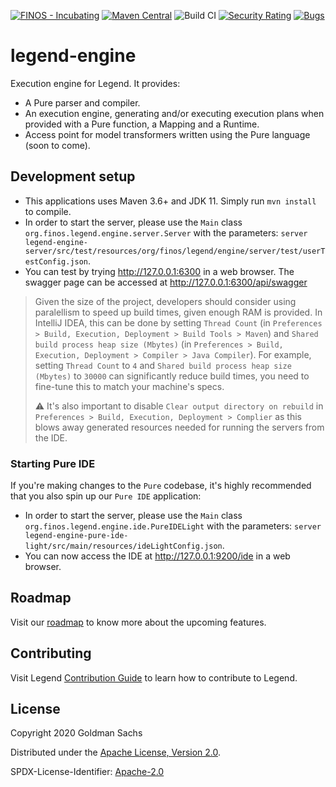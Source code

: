 [![FINOS - Incubating](https://cdn.jsdelivr.net/gh/finos/contrib-toolbox@master/images/badge-incubating.svg)](https://finosfoundation.atlassian.net/wiki/display/FINOS/Incubating)
[![Maven Central](https://img.shields.io/maven-central/v/org.finos.legend.engine/legend-engine-server.svg)](https://central.sonatype.com/namespace/org.finos.legend.engine)
![Build CI](https://github.com/finos/legend-engine/workflows/Build%20CI/badge.svg)
[![Security Rating](https://sonarcloud.io/api/project_badges/measure?project=legend-engine&metric=security_rating&token=cbbc6d136c4f5671324244170afb9f0a6c22a7fb)](https://sonarcloud.io/dashboard?id=legend-engine)
[![Bugs](https://sonarcloud.io/api/project_badges/measure?project=legend-engine&metric=bugs&token=cbbc6d136c4f5671324244170afb9f0a6c22a7fb)](https://sonarcloud.io/dashboard?id=legend-engine)

# legend-engine

Execution engine for Legend. It provides:
- A Pure parser and compiler.
- An execution engine, generating and/or executing execution plans when provided with a Pure function, a Mapping and a Runtime.
- Access point for model transformers written using the Pure language (soon to come).

## Development setup

- This applications uses Maven 3.6+ and JDK 11. Simply run `mvn install` to compile.
- In order to start the server, please use the `Main` class `org.finos.legend.engine.server.Server` with the parameters: `server legend-engine-server/src/test/resources/org/finos/legend/engine/server/test/userTestConfig.json`.
- You can test by trying http://127.0.0.1:6300 in a web browser. The swagger page can be accessed at http://127.0.0.1:6300/api/swagger

> Given the size of the project, developers should consider using paralellism to speed up build times, given enough RAM is provided.
> In IntelliJ IDEA, this can be done by setting `Thread Count` (in `Preferences > Build, Execution, Deployment > Build Tools > Maven`) and `Shared build process heap size (Mbytes)` (in `Preferences > Build, Execution, Deployment > Compiler > Java Compiler`).
> For example, setting `Thread Count` to `4` and `Shared build process heap size (Mbytes)` to `30000` can significantly reduce build times, you need to fine-tune this to match your machine's specs.
> 
> ⚠️ It's also important to disable `Clear output directory on rebuild` in `Preferences > Build, Execution, Deployment > Complier` as this blows away generated resources needed for running the servers from the IDE.

### Starting Pure IDE

If you're making changes to the `Pure` codebase, it's highly recommended that you also spin up our `Pure IDE` application:

- In order to start the server, please use the `Main` class `org.finos.legend.engine.ide.PureIDELight` with the parameters: `server legend-engine-pure-ide-light/src/main/resources/ideLightConfig.json`.
- You can now access the IDE at http://127.0.0.1:9200/ide in a web browser.

## Roadmap

Visit our [roadmap](https://github.com/finos/legend#roadmap) to know more about the upcoming features.

## Contributing

Visit Legend [Contribution Guide](https://github.com/finos/legend/blob/master/CONTRIBUTING.md) to learn how to contribute to Legend.

## License

Copyright 2020 Goldman Sachs

Distributed under the [Apache License, Version 2.0](http://www.apache.org/licenses/LICENSE-2.0).

SPDX-License-Identifier: [Apache-2.0](https://spdx.org/licenses/Apache-2.0)

